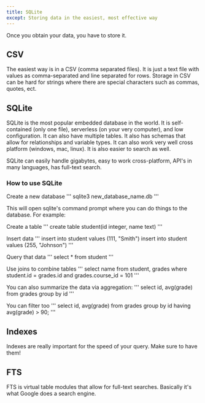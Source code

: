 ```yaml
---
title: SQLite
except: Storing data in the easiest, most effective way
---
```




Once you obtain your data, you have to store it.

## CSV
The easiest way is in a CSV (comma separated files). It is just a text file with values as comma-separated and line separated for rows. Storage in CSV can be hard for strings where there are special characters such as commas, quotes, ect.

## SQLite
SQLite is the most popular embedded database in the world. It is self-contained (only one file), serverless (on your very computer), and low configuration. It can also have multiple tables. It also has schemas that allow for relationships and variable types. It can also work very well cross platform (windows, mac, linux). It is also easier to search as well.

SQLite can easily handle gigabytes, easy to work cross-platform, API's in many languages, has full-text search.


### How to use SQLite

Create a new database
'''
sqlite3 new_database_name.db
'''

This will open sqlite's command prompt where you can do things to the database. For example:

Create a table
'''
create table student(id integer, name text)
'''

Insert data
'''
insert into student values (111, "Smith")
insert into student values (255, "Johnson")
'''

Query that data
'''
select * from student
'''

Use joins to combine tables
'''
select name from student, grades
where
student.id = grades.id
and
grades.course_id = 101
'''

You can also summarize the data via aggregation:
'''
select id, avg(grade)
from grades
group by id
'''

You can filter too
'''
select id, avg(grade)
from grades
group by id
having avg(grade) > 90;
'''

## Indexes
Indexes are really important for the speed of your query. Make sure to have them!


## FTS
FTS is virtual table modules that allow for full-text searches. Basically it's what Google does a search engine.
